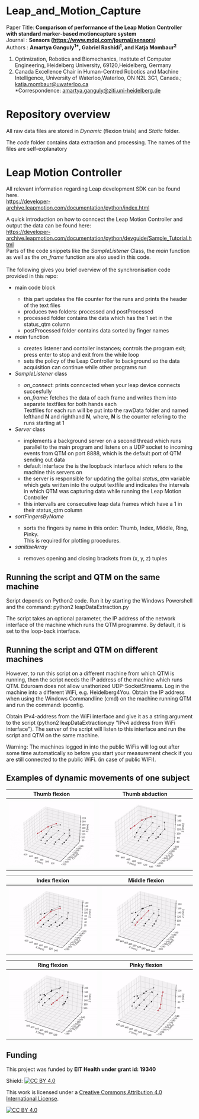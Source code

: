 # Leap_and_Motion_Capture

Paper Title: <b>Comparison of performance of the Leap Motion Controller with standard marker-based motioncapture system</b><br>
Journal    : <b>Sensors (https://www.mdpi.com/journal/sensors)</b><br>
Authors    : <b>Amartya Ganguly<sup>1*</sup>, Gabriel Rashidi<sup>1</sup>, and Katja Mombaur<sup>2</sup> </b><br>

1. Optimization, Robotics and Biomechanics, Institute of Computer Engineering, Heidelberg University, 69120,Heidelberg, Germany<br>
2. Canada Excellence Chair in Human-Centred Robotics and Machine Intelligence, University of Waterloo,Waterloo, ON N2L 3G1, Canada.;
katja.mombaur@uwaterloo.ca<br>
*Correspondence: amartya.ganguly@ziti.uni-heidelberg.de<br>

# Repository overview
All raw data files are stored in *Dynamic* (flexion trials) and *Static* folder.

The *code* folder contains data extraction and processing. The names of the files are self-explanatory 

# Leap Motion Controller
All relevant information regarding Leap development SDK can be found here.<br>
https://developer-archive.leapmotion.com/documentation/python/index.html

A quick introduction on how to conncect the Leap Motion Controller and output the data can be found here:<br>
https://developer-archive.leapmotion.com/documentation/python/devguide/Sample_Tutorial.html <br>
Parts of the code snippets like the *SampleListener* Class, the *main* function as well as the *on_frame* function are also used in this code.<br><br>
The following gives you brief overview of the synchronisation code provided in this repo:<br>
<ul>
  
  <li>main code block</li>
  <ul>
    <li> this part updates the file counter for the runs and prints the header of the text files<br>
    <li> produces two folders: processed and postProcessed<br>
    <li> processed folder contains the data which has the 1 set in the status_qtm column<br>
    <li> postProcessed folder contains data sorted by finger names</li>
  </ul>
  
  <li> <em>main</em> function</li>
  <ul>
    <li> creates listener and contoller instances; controls the program exit; press enter to stop and exit from the while loop<br> 
    <li> sets the policy of the Leap Controller to background so the data acquisition can continue while other programs run</li>
  </ul>
  
  <li> <em>SampleListener</em> class</li>
  <ul>
    <li> <em>on_connect</em>: prints conncected when your leap device connects succesfully</li>
    <li> <em>on_frame</em>: fetches the data of each frame and writes them into separate textfiles for both hands each<br>
      Textfiles for each run will be put into the rawData folder and named lefthand <b>N</b> and righthand <b>N</b>, where, <b>N</b> is the counter refering to the runs starting at 1</li>
      </ul>
      
  <li> <em>Server</em> class</li>
  <ul>
    <li> implements a background server on a second thread which runs parallel to the main program and listens on a UDP socket to incoming events from QTM on port 8888, which is the default port of QTM sending out data</li>
    <li> default interface the is the loopback interface which refers to the machine this servers on</li>
    <if no parameters are given the program will use default confgurations</li>
    <li> the server is responsible for updating the golbal <em>status_qtm</em> variable which gets written into the output textfile and indicates the intervals in which QTM was capturing data while running the Leap Motion Controller</li>
    <li> this intervalls are consecutive leap data frames which have a 1 in their status_qtm column</li>
  </ul>
  
  <li> <em>sortFingersByName</em></li>
  <ul>
    <li> sorts the fingers by name in this order: Thumb, Index, Middle, Ring, Pinky.<br>This is required for plotting procedures.</li>
  </ul>
  
  <li> <em>sanitiseArray</em></li>
  <ul>
    <li> removes opening and closing brackets from (x, y, z) tuples </li>
  </ul>
  
</ul>
  

Running the script and QTM on the same machine
------------------------------------------
Script depends on Python2 code. Run it by starting the Windows Powershell and the command: python2 leapDataExtraction.py

The script takes an optional parameter, the IP address of the network interface of the machine which runs the QTM programme. By default, it is set to the loop-back interface. 

Running the script and QTM on different machines
--------------------------------------------
However, to run this script on a different machine from which QTM is running, then the script needs the IP address of the machine which runs QTM. Eduroam does not allow unathorized UDP-SocketStreams. Log in the machine into a different WiFi, e.g. Heidelberg4You. Obtain the IP address when using the Windows Commandline (cmd) on the machine running QTM and run the command: ipconfig. 

Obtain IPv4-address from the WiFi interface and give it as a string argument to the script (python2 leapDataExtraction.py "IPv4 address from WiFi interface"). The server of the script will listen to this interface and run the script and QTM on the same machine. 

Warning: The machines logged in into the public WiFis will log out after some time automatically so before you start your measurement check if you are still connected to the public WiFi. (in case of public WIFI).


Examples of dynamic movements of one subject
--------------------------------------------


| Thumb flexion | Thumb abduction |
| ------------- | ------------- |
| ![me](thumb_flexion.gif)  |![me](thumb_abduction.gif)  |

| Index flexion | Middle flexion|
| ------------- | ------------- |
| ![me](index_flexion.gif)  |![me](middle_flexion.gif) |

| Ring flexion | Pinky flexion |
| ------------- | ------------- |
![me](ring_flexion.gif)  |![me](pinky_flexion.gif)  |

Funding
-------

This project was funded by <b>EIT Health under grant id: 19340</b>



Shield: [![CC BY 4.0][cc-by-shield]][cc-by]

This work is licensed under a
[Creative Commons Attribution 4.0 International License][cc-by].

[![CC BY 4.0][cc-by-image]][cc-by]

[cc-by]: http://creativecommons.org/licenses/by/4.0/
[cc-by-image]: https://i.creativecommons.org/l/by/4.0/88x31.png
[cc-by-shield]: https://img.shields.io/badge/License-CC%20BY%204.0-lightgrey.svg
